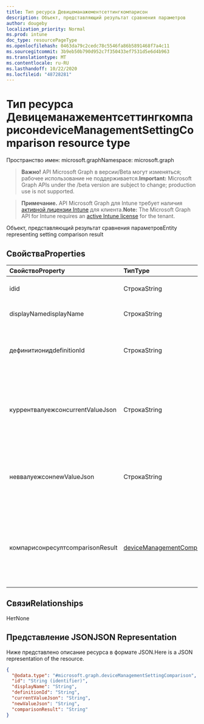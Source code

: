 ```yaml
---
title: Тип ресурса Девицеманажементсеттингкомпарисон
description: Объект, представляющий результат сравнения параметров
author: dougeby
localization_priority: Normal
ms.prod: intune
doc_type: resourcePageType
ms.openlocfilehash: 0463da79c2cedc78c5546fa86b5891468f7a4c11
ms.sourcegitcommit: 3b9eb50b790d952c7f350433ef7531d5e6d4b963
ms.translationtype: MT
ms.contentlocale: ru-RU
ms.lasthandoff: 10/22/2020
ms.locfileid: "48728281"
---
```

# <a name="devicemanagementsettingcomparison-resource-type"></a><span data-ttu-id="6ad5e-103">Тип ресурса Девицеманажементсеттингкомпарисон</span><span class="sxs-lookup"><span data-stu-id="6ad5e-103">deviceManagementSettingComparison resource type</span></span>

<span data-ttu-id="6ad5e-104">Пространство имен: microsoft.graph</span><span class="sxs-lookup"><span data-stu-id="6ad5e-104">Namespace: microsoft.graph</span></span>

> <span data-ttu-id="6ad5e-105">**Важно!** API Microsoft Graph в версии/Beta могут изменяться; рабочее использование не поддерживается.</span><span class="sxs-lookup"><span data-stu-id="6ad5e-105">**Important:** Microsoft Graph APIs under the /beta version are subject to change; production use is not supported.</span></span>

> <span data-ttu-id="6ad5e-106">**Примечание.** API Microsoft Graph для Intune требует наличия [активной лицензии Intune](https://go.microsoft.com/fwlink/?linkid=839381) для клиента.</span><span class="sxs-lookup"><span data-stu-id="6ad5e-106">**Note:** The Microsoft Graph API for Intune requires an [active Intune license](https://go.microsoft.com/fwlink/?linkid=839381) for the tenant.</span></span>

<span data-ttu-id="6ad5e-107">Объект, представляющий результат сравнения параметров</span><span class="sxs-lookup"><span data-stu-id="6ad5e-107">Entity representing setting comparison result</span></span>

## <a name="properties"></a><span data-ttu-id="6ad5e-108">Свойства</span><span class="sxs-lookup"><span data-stu-id="6ad5e-108">Properties</span></span>
|<span data-ttu-id="6ad5e-109">Свойство</span><span class="sxs-lookup"><span data-stu-id="6ad5e-109">Property</span></span>|<span data-ttu-id="6ad5e-110">Тип</span><span class="sxs-lookup"><span data-stu-id="6ad5e-110">Type</span></span>|<span data-ttu-id="6ad5e-111">Описание</span><span class="sxs-lookup"><span data-stu-id="6ad5e-111">Description</span></span>|
|:---|:---|:---|
|<span data-ttu-id="6ad5e-112">id</span><span class="sxs-lookup"><span data-stu-id="6ad5e-112">id</span></span>|<span data-ttu-id="6ad5e-113">Строка</span><span class="sxs-lookup"><span data-stu-id="6ad5e-113">String</span></span>|<span data-ttu-id="6ad5e-114">Идентификатор параметра</span><span class="sxs-lookup"><span data-stu-id="6ad5e-114">The setting ID</span></span>|
|<span data-ttu-id="6ad5e-115">displayName</span><span class="sxs-lookup"><span data-stu-id="6ad5e-115">displayName</span></span>|<span data-ttu-id="6ad5e-116">Строка</span><span class="sxs-lookup"><span data-stu-id="6ad5e-116">String</span></span>|<span data-ttu-id="6ad5e-117">Отображаемое имя параметра</span><span class="sxs-lookup"><span data-stu-id="6ad5e-117">The setting's display name</span></span>|
|<span data-ttu-id="6ad5e-118">дефинитионид</span><span class="sxs-lookup"><span data-stu-id="6ad5e-118">definitionId</span></span>|<span data-ttu-id="6ad5e-119">Строка</span><span class="sxs-lookup"><span data-stu-id="6ad5e-119">String</span></span>|<span data-ttu-id="6ad5e-120">Идентификатор определения параметра для этого экземпляра.</span><span class="sxs-lookup"><span data-stu-id="6ad5e-120">The ID of the setting definition for this instance</span></span>|
|<span data-ttu-id="6ad5e-121">куррентвалуежсон</span><span class="sxs-lookup"><span data-stu-id="6ad5e-121">currentValueJson</span></span>|<span data-ttu-id="6ad5e-122">Строка</span><span class="sxs-lookup"><span data-stu-id="6ad5e-122">String</span></span>|<span data-ttu-id="6ad5e-123">Значение параметра шаблона (или) в формате JSON для текущего способа (или)</span><span class="sxs-lookup"><span data-stu-id="6ad5e-123">JSON representation of current intent (or) template setting's value</span></span>|
|<span data-ttu-id="6ad5e-124">неввалуежсон</span><span class="sxs-lookup"><span data-stu-id="6ad5e-124">newValueJson</span></span>|<span data-ttu-id="6ad5e-125">Строка</span><span class="sxs-lookup"><span data-stu-id="6ad5e-125">String</span></span>|<span data-ttu-id="6ad5e-126">Представление нового значения параметра шаблона в формате JSON</span><span class="sxs-lookup"><span data-stu-id="6ad5e-126">JSON representation of new template setting's value</span></span>|
|<span data-ttu-id="6ad5e-127">компарисонресулт</span><span class="sxs-lookup"><span data-stu-id="6ad5e-127">comparisonResult</span></span>|[<span data-ttu-id="6ad5e-128">deviceManagementComparisonResult</span><span class="sxs-lookup"><span data-stu-id="6ad5e-128">deviceManagementComparisonResult</span></span>](../resources/intune-deviceintent-devicemanagementcomparisonresult.md)|<span data-ttu-id="6ad5e-129">Результат сравнения.</span><span class="sxs-lookup"><span data-stu-id="6ad5e-129">Setting comparison result.</span></span> <span data-ttu-id="6ad5e-130">Возможные значения: `unknown`, `equal`, `notEqual`, `added`, `removed`.</span><span class="sxs-lookup"><span data-stu-id="6ad5e-130">Possible values are: `unknown`, `equal`, `notEqual`, `added`, `removed`.</span></span>|

## <a name="relationships"></a><span data-ttu-id="6ad5e-131">Связи</span><span class="sxs-lookup"><span data-stu-id="6ad5e-131">Relationships</span></span>
<span data-ttu-id="6ad5e-132">Нет</span><span class="sxs-lookup"><span data-stu-id="6ad5e-132">None</span></span>

## <a name="json-representation"></a><span data-ttu-id="6ad5e-133">Представление JSON</span><span class="sxs-lookup"><span data-stu-id="6ad5e-133">JSON Representation</span></span>
<span data-ttu-id="6ad5e-134">Ниже представлено описание ресурса в формате JSON.</span><span class="sxs-lookup"><span data-stu-id="6ad5e-134">Here is a JSON representation of the resource.</span></span>
<!-- {
  "blockType": "resource",
  "@odata.type": "microsoft.graph.deviceManagementSettingComparison"
}
-->
``` json
{
  "@odata.type": "#microsoft.graph.deviceManagementSettingComparison",
  "id": "String (identifier)",
  "displayName": "String",
  "definitionId": "String",
  "currentValueJson": "String",
  "newValueJson": "String",
  "comparisonResult": "String"
}
```





